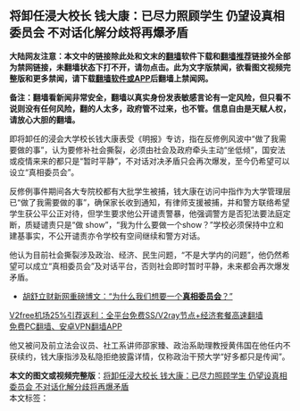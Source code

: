  <h2>将卸任浸大校长 钱大康：已尽力照顾学生 仍望设真相委员会 不对话化解分歧将再爆矛盾</h2> <p class="notice"><b>大陆网友注意：本文中的链接除此处和文末的<a href="https://github.com/bannedbook/fanqiang" >翻墙</a>软件下载和<a href="https://github.com/killgcd/justmysocks/blob/master/README.md">翻墙推荐</a>链接外全部为禁网链接，未翻墙状态下打不开，请勿点击。此为文字版禁闻，欲看图文视频完整版和更多禁闻，请下载<a href="https://github.com/bannedbook/fanqiang">翻墙软件或APP</a>后翻墙上禁闻网。</p><p>备注：翻墙看新闻非常安全，翻墙以真实身份发表敏感言论有一定风险，但只看不说则没有任何风险，翻的人太多，政府管不过来，也不管。信息自由是天赋人权，请放心大胆的翻墙。</b></p>  <div class="entry">  <p>即将卸任的浸会大学校长钱大康表受《明报》专访，指在反修例风波中“做了我需要做的事”，认为要修补社会撕裂，必须由社会及政府牵头主动“坐低倾”，国安法或疫情来来的都只是“暂时平静”，不对话对决矛盾只会再次爆发，至今仍希望可以设立“真相委员会”。</p> <p>反修例事件期间各大专院校都有大批学生被捕，钱大康在访问中指作为大学管理层已“做了我需要做的事”，确保家长收到通知，有律师支援被捕，并和警方联络希望学生获公平公正对待，但学生要求他公开谴责警暴，他强调警方是否犯法要法庭定断，质疑谴责只是“做 show”，“我为什么要做一个show？”学校必须保持中立和建基事实，不公开谴责亦令学校有空间继续和警方对话。</p>  <p>他认为目前社会撕裂涉及政治、经济、民生问题，“不是大学内的问题”，他仍然希望可以成立“真相委员会”及对话平台，否则社会即时暂时平静，未来都会再次爆发矛盾。</p> <ul class='op-related-articles' title='相关阅读'> <li><a href='https://www.bannedbook.org/bnews/cnnews/aboluonews/20151203/477853.html' target='_blank'>胡舒立财新网重磅博文：“为什么我们想要一个<b>真相委员会</b>？”</a></li> </ul> <p class="texttj"> <a href="https://github.com/bannedbook/fanqiang/wiki/V2ray%E6%9C%BA%E5%9C%BA" target="_blank">V2free机场25%引荐返利：全平台免费SS/V2ray节点+经济套餐高速翻墙</a><br/> <a href="https://github.com/bannedbook/fanqiang/wiki/%E7%A6%81%E9%97%BB%E7%BD%91%E5%AE%89%E5%8D%93%E7%BF%BB%E5%A2%99%E6%96%B0%E9%97%BBAPP" target="_blank">免费PC翻墙、安卓VPN翻墙APP</a></p><p>他又被问及前立法会议员、社工系讲师邵家臻、政治系助理教授黄伟国在他任内不获续约，钱大康指涉及私隐拒绝披露详情，仅称政治干预大学“好多都只是传闻”。</p> <a name='sharetosocial'></a>       <div><b>本文的图文或视频完整版</b>：<a href='https://www.bannedbook.org/bnews/comments/20201221/1452247.html'>将卸任浸大校长 钱大康：已尽力照顾学生 仍望设真相委员会 不对话化解分歧将再爆矛盾</a></div>  </div><!--END ENTRY--> <div class="postfooter"> <div>本文标签：</div>  </div><!--END POSTFOOTER--> 